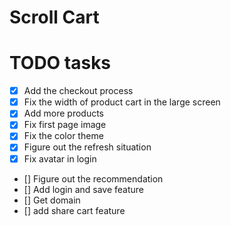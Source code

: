 # Scroll Cart

# TODO tasks

- [x] Add the checkout process
- [x] Fix the width of product cart in the large screen
- [x] Add more products
- [x] Fix first page image
- [x] Fix the color theme
- [x] Figure out the refresh situation
- [x] Fix avatar in login
- [] Figure out the recommendation
- [] Add login and save feature
- [] Get domain
- [] add share cart feature
